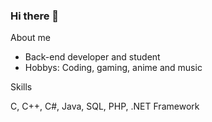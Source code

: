 ### Hi there 👋


About me

- Back-end developer and student
- Hobbys: Coding, gaming, anime and music

Skills

C, C++, C#, Java, SQL, PHP, .NET Framework

